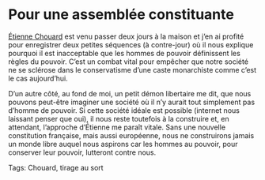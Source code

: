# Pour une assemblée constituante

[Étienne Chouard](http://etienne.chouard.free.fr/Europe/) est venu passer deux jours à la maison et j’en ai profité pour enregistrer deux petites séquences (à contre-jour) où il nous explique pourquoi il est inacceptable que les hommes de pouvoir définissent les règles du pouvoir. C’est un combat vital pour empêcher que notre société ne se sclérose dans le conservatisme d’une caste monarchiste comme c’est le cas aujourd’hui.

D’un autre côté, au fond de moi, un petit démon libertaire me dit, que nous pouvons peut-être imaginer une société où il n’y aurait tout simplement pas d’homme de pouvoir. Si cette société idéale est possible (internet nous laissant penser que oui), il nous reste toutefois à la construire et, en attendant, l’approche d’Étienne me paraît vitale. Sans une nouvelle constitution française, mais aussi européenne, nous ne construirons jamais un monde libre auquel nous aspirons car les hommes au pouvoir, pour conserver leur pouvoir, lutteront contre nous.



Tags: Chouard, tirage au sort